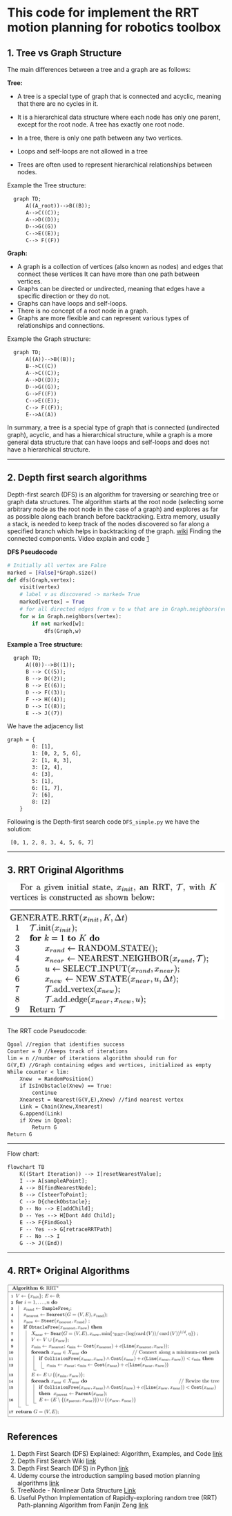 # This code for implement the RRT motion planning for robotics toolbox
## 1. Tree vs Graph Structure
The main differences between a tree and a graph are as follows:

__Tree:__
- A tree is a special type of graph that is connected and acyclic, meaning that there are no cycles in it.

- It is a hierarchical data structure where each node has only one parent, except for the root node.
A tree has exactly one root node.
- In a tree, there is only one path between any two vertices.
- Loops and self-loops are not allowed in a tree
- Trees are often used to represent hierarchical relationships between nodes.

Example the Tree structure:
```mermaid
  graph TD;
      A((A_root))-->B((B));
      A-->C((C));
      A-->D((D));
      D-->G((G))
      C-->E((E));
      C--> F((F))
```

__Graph:__
- A graph is a collection of vertices (also known as nodes) and edges that connect these vertices
It can have more than one path between vertices. 
- Graphs can be directed or undirected, meaning that edges have a specific direction or they do not.
- Graphs can have loops and self-loops.
- There is no concept of a root node in a graph.
- Graphs are more flexible and can represent various types of relationships and connections.

Example the Graph structure:
```mermaid
  graph TD;
      A((A))-->B((B));
      B-->C((C))
      A-->C((C));
      A-->D((D));
      D-->G((G));
      G-->F((F))
      C-->E((E));
      C--> F((F));
      E-->A((A))
```

In summary, a tree is a special type of graph that is connected (undirected graph), acyclic, and has a hierarchical structure, while a graph is a more general data structure that can have loops and self-loops and does not have a hierarchical structure.

---
## 2. Depth first search algorithms

Depth-first search (DFS) is an algorithm for traversing or searching tree or graph data structures. The algorithm starts at the root node (selecting some arbitrary node as the root node in the case of a graph) and explores as far as possible along each branch before backtracking. Extra memory, usually a stack, is needed to keep track of the nodes discovered so far along a specified branch which helps in backtracking of the graph. [wiki](https://en.wikipedia.org/wiki/Depth-first_search)
Finding the connected components. 
Video explain and code [1](https://www.youtube.com/watch?v=PMMc4VsIacU)

__DFS Pseudocode__
```python
# Initially all vertex are False
marked = [False]*Graph.size()
def dfs(Graph,vertex):
    visit(vertex)
    # label v as discovered -> marked= True
    marked[vertex] = True
    # for all directed edges from v to w that are in Graph.neighbors(vertex):
    for w in Graph.neighbors(vertex):
        if not marked[w]:
            dfs(Graph,w)
```
__Example a Tree structure:__

```mermaid
  graph TD;
      A((0))-->B((1));
      B --> C((5));
      B --> D((2));
      B --> E((6));
      D --> F((3));
      F --> H((4));
      D --> I((8));
      E --> J((7))

```
We have the adjacency list 
```
graph = {
        0: [1],
        1: [0, 2, 5, 6],
        2: [1, 8, 3],
        3: [2, 4],
        4: [3],
        5: [1],
        6: [1, 7],
        7: [6],
        8: [2]
    }
```
Following is the Depth-first search code ```DFS_simple.py``` we have the solution:
```
 [0, 1, 2, 8, 3, 4, 5, 6, 7]
```


---
## 3. RRT Original Algorithms
![RRT Original Algorithms](../fig/RRT_algorithms.png)

The RRT code Pseudocode:
```
Qgoal //region that identifies success
Counter = 0 //keeps track of iterations
lim = n //number of iterations algorithm should run for
G(V,E) //Graph containing edges and vertices, initialized as empty
While counter < lim:
    Xnew  = RandomPosition()
    if IsInObstacle(Xnew) == True:
        continue
    Xnearest = Nearest(G(V,E),Xnew) //find nearest vertex
    Link = Chain(Xnew,Xnearest)
    G.append(Link)
    if Xnew in Qgoal:
        Return G
Return G
```
---
Flow chart:
```mermaid
flowchart TB
    K((Start Iteration)) --> I[resetNearestValue];
    I --> A[sampleAPoint];
    A --> B[findNearestNode];
    B --> C[steerToPoint];
    C --> D{checkObstacle};
    D -- No --> E[addChild];
    D -- Yes --> H[Dont Add Child];
    E --> F{FindGoal}
    F -- Yes --> G[retraceRRTPath]
    F -- No --> I
    G --> J((End))
```
---
## 4. RRT* Original Algorithms
![RRT* Algorithms](../fig/rrtstar.png)
## References
1. Depth First Search (DFS) Explained: Algorithm, Examples, and Code [link](https://www.youtube.com/watch?v=PMMc4VsIacU)
2. Depth First Search Wiki [link](https://en.wikipedia.org/wiki/Depth-first_search)
3. Depth First Search (DFS) in Python [link](https://www.scaler.com/topics/dfs-python/)
4. Udemy course the introduction sampling based motion planning algorithms [link](https://www.udemy.com/course/an-introduction-to-sampling-based-motion-planning-algorithms/l)
5. TreeNode - Nonlinear Data Structure [Link](https://www.codecademy.com/learn/nonlinear-data-structures-python/modules/trees-python/cheatsheet)
6. Useful Python Implementation of Rapidly-exploring random tree (RRT) Path-planning Algorithm from Fanjin Zeng [link](https://gist.github.com/Fnjn/58e5eaa27a3dc004c3526ea82a92de80)